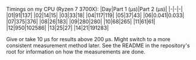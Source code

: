 Timings on my CPU (Ryzen 7 3700X): 
|Day|Part 1 (μs)|Part 2 (μs)|
|-|-|-|
|01|91|137|
|02|14|15|
|03|33|18|
|04|117|119|
|05|37|43|
|06|0.041|0.033|
|07|375|376|
|08|26|183|
|09|280|280|
|10|68|265|
|11|61|61|
|12|950|102586|
|13|25|27|
|14|21|191283|

Give or take 10 μs for results above 200 μs. Might switch to a more consistent measurement method later.
See the README in the repository's root for information on how the measurements are done.